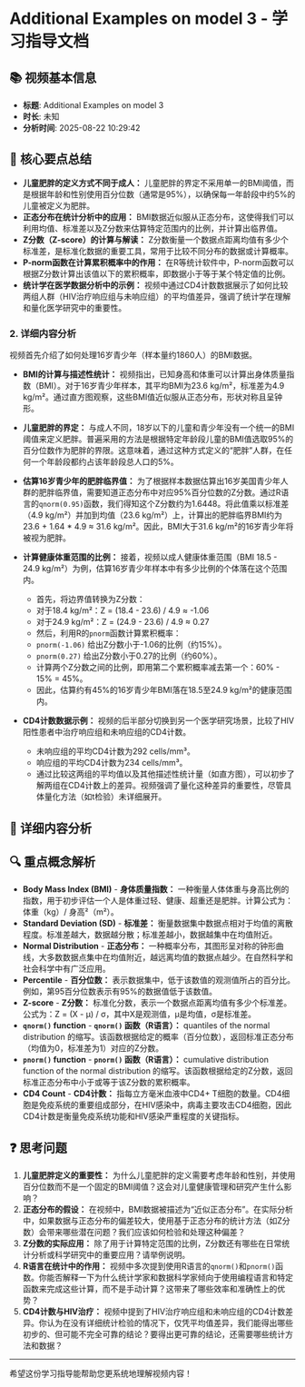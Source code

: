 
# Additional Examples on model 3 - 学习指导文档

## 📚 视频基本信息
- **标题**: Additional Examples on model 3
- **时长**: 未知
- **分析时间**: 2025-08-22 10:29:42

## 🎯 核心要点总结
*   **儿童肥胖的定义方式不同于成人：** 儿童肥胖的界定不采用单一的BMI阈值，而是根据年龄和性别使用百分位数（通常是95%），以确保每一年龄段中约5%的儿童被定义为肥胖。
*   **正态分布在统计分析中的应用：** BMI数据近似服从正态分布，这使得我们可以利用均值、标准差以及Z分数来估算特定范围内的比例，并计算出临界值。
*   **Z分数（Z-score）的计算与解读：** Z分数衡量一个数据点距离均值有多少个标准差，是标准化数据的重要工具，常用于比较不同分布的数据或计算概率。
*   **P-norm函数在计算累积概率中的作用：** 在R等统计软件中，P-norm函数可以根据Z分数计算出该值以下的累积概率，即数据小于等于某个特定值的比例。
*   **统计学在医学数据分析中的示例：** 视频中通过CD4计数数据展示了如何比较两组人群（HIV治疗响应组与未响应组）的平均值差异，强调了统计学在理解和量化医学研究中的重要性。
### 2. 详细内容分析
视频首先介绍了如何处理16岁青少年（样本量约1860人）的BMI数据。
*   **BMI的计算与描述性统计：** 视频指出，已知身高和体重可以计算出身体质量指数（BMI）。对于16岁青少年样本，其平均BMI为23.6 kg/m²，标准差为4.9 kg/m²。通过直方图观察，这些BMI值近似服从正态分布，形状对称且呈钟形。


*   **儿童肥胖的界定：** 与成人不同，18岁以下的儿童和青少年没有一个统一的BMI阈值来定义肥胖。普遍采用的方法是根据特定年龄段儿童的BMI值选取95%的百分位数作为肥胖的界限。这意味着，通过这种方式定义的“肥胖”人群，在任何一个年龄段都约占该年龄段总人口的5%。


*   **估算16岁青少年的肥胖临界值：** 为了根据样本数据估算出16岁美国青少年人群的肥胖临界值，需要知道正态分布中对应95%百分位数的Z分数。通过R语言的`qnorm(0.95)`函数，我们得知这个Z分数约为1.6448。将此值乘以标准差（4.9 kg/m²）并加到均值（23.6 kg/m²）上，计算出的肥胖临界BMI约为23.6 + 1.64 * 4.9 ≈ 31.6 kg/m²。因此，BMI大于31.6 kg/m²的16岁青少年将被视为肥胖。


*   **计算健康体重范围的比例：** 接着，视频以成人健康体重范围（BMI 18.5 - 24.9 kg/m²）为例，估算16岁青少年样本中有多少比例的个体落在这个范围内。
	*   首先，将边界值转换为Z分数：
	*   对于18.4 kg/m²：Z = (18.4 - 23.6) / 4.9 ≈ -1.06
	*   对于24.9 kg/m²：Z = (24.9 - 23.6) / 4.9 ≈ 0.27
	*   然后，利用R的`pnorm`函数计算累积概率：
	*   `pnorm(-1.06)` 给出Z分数小于-1.06的比例（约15%）。
	*   `pnorm(0.27)` 给出Z分数小于0.27的比例（约60%）。
	*   计算两个Z分数之间的比例，即用第二个累积概率减去第一个：60% - 15% = 45%。
	*   因此，估算约有45%的16岁青少年BMI落在18.5至24.9 kg/m²的健康范围内。


*   **CD4计数数据示例：** 视频的后半部分切换到另一个医学研究场景，比较了HIV阳性患者中治疗响应组和未响应组的CD4计数。
	*   未响应组的平均CD4计数为292 cells/mm³。
	*   响应组的平均CD4计数为234 cells/mm³。
	*   通过比较这两组的平均值以及其他描述性统计量（如直方图），可以初步了解两组在CD4计数上的差异。视频强调了量化这种差异的重要性，尽管具体量化方法（如t检验）未详细展开。

## 📖 详细内容分析


## 🔍 重点概念解析
*   **Body Mass Index (BMI)** - **身体质量指数：** 一种衡量人体体重与身高比例的指数，用于初步评估一个人是体重过轻、健康、超重还是肥胖。计算公式为：体重（kg）/ 身高²（m²）。
*   **Standard Deviation (SD)** - **标准差：** 衡量数据集中数据点相对于均值的离散程度。标准差越大，数据越分散；标准差越小，数据越集中在均值附近。
*   **Normal Distribution** - **正态分布：** 一种概率分布，其图形呈对称的钟形曲线，大多数数据点集中在均值附近，越远离均值的数据点越少。在自然科学和社会科学中有广泛应用。
*   **Percentile** - **百分位数：** 表示数据集中，低于该数值的观测值所占的百分比。例如，第95百分位数表示有95%的数据值低于该数值。
*   **Z-score** - **Z分数：** 标准化分数，表示一个数据点距离均值有多少个标准差。公式为：Z = (X - μ) / σ，其中X是观测值，μ是均值，σ是标准差。
*   **`qnorm()` function** - **`qnorm()` 函数（R语言）：** quantiles of the normal distribution 的缩写。该函数根据给定的概率（百分位数），返回标准正态分布（均值为0，标准差为1）对应的Z分数。
*   **`pnorm()` function** - **`pnorm()` 函数（R语言）：** cumulative distribution function of the normal distribution 的缩写。该函数根据给定的Z分数，返回标准正态分布中小于或等于该Z分数的累积概率。
*   **CD4 Count** - **CD4计数：** 指每立方毫米血液中CD4+ T细胞的数量。CD4细胞是免疫系统的重要组成部分，在HIV感染中，病毒主要攻击CD4细胞，因此CD4计数是衡量免疫系统功能和HIV感染严重程度的关键指标。

## ❓ 思考问题
1.  **儿童肥胖定义的重要性：** 为什么儿童肥胖的定义需要考虑年龄和性别，并使用百分位数而不是一个固定的BMI阈值？这会对儿童健康管理和研究产生什么影响？
2.  **正态分布的假设：** 在视频中，BMI数据被描述为“近似正态分布”。在实际分析中，如果数据与正态分布的偏差较大，使用基于正态分布的统计方法（如Z分数）会带来哪些潜在问题？我们应该如何检验和处理这种偏差？
3.  **Z分数的实际应用：** 除了用于计算特定范围的比例，Z分数还有哪些在日常统计分析或科学研究中的重要应用？请举例说明。
4.  **R语言在统计中的作用：** 视频中多次提到使用R语言的`qnorm()`和`pnorm()`函数。你能否解释一下为什么统计学家和数据科学家倾向于使用编程语言和特定函数来完成这些计算，而不是手动计算？这带来了哪些效率和准确性上的优势？
5.  **CD4计数与HIV治疗：** 视频中提到了HIV治疗响应组和未响应组的CD4计数差异。你认为在没有详细统计检验的情况下，仅凭平均值差异，我们能得出哪些初步的、但可能不完全可靠的结论？要得出更可靠的结论，还需要哪些统计方法和数据？
---
希望这份学习指导能帮助您更系统地理解视频内容！


